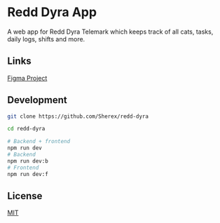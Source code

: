 # Redd Dyra App
A web app for Redd Dyra Telemark which keeps track of all cats, tasks, daily logs, shifts and more.

## Links
[Figma Project](https://www.figma.com/file/VNyw6mfTnxLIoL2UCDEH4H/Redd-dyra)

## Development
```bash
git clone https://github.com/Sherex/redd-dyra

cd redd-dyra

# Backend + frontend
npm run dev
# Backend
npm run dev:b
# Frontend
npm run dev:f
```

## License
[MIT](LICENSE)
